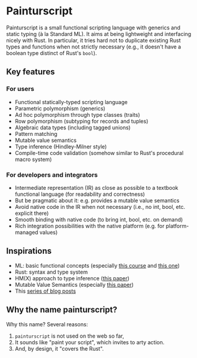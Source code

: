 # Painturscript

Painturscript is a small functional scripting language with generics and static typing (à la Standard ML).
It aims at being lightweight and interfacing nicely with Rust.
In particular, it tries hard not to duplicate existing Rust types and functions when not strictly necessary (e.g., it doesn't have a boolean type distinct of Rust's `bool`).

## Key features

### For users

* Functional statically-typed scripting language
* Parametric polymorphism (generics)
* Ad hoc polymorphism through type classes (traits)
* Row polymorphism (subtyping for records and tuples)
* Algebraic data types (including tagged unions)
* Pattern matching
* Mutable value semantics
* Type inference (Hindley-Milner style)
* Compile-time code validation (somehow similar to Rust's procedural macro system)

### For developers and integrators

* Intermediate representation (IR) as close as possible to a textbook functional language (for readability and correctness)
* But be pragmatic about it: e.g. provides a mutable value semantics
* Avoid native code in the IR when not necessary (i.e., no int, bool, etc. explicit there)
* Smooth binding with native code (to bring int, bool, etc. on demand)
* Rich integration possibilities with the native platform (e.g. for platform-managed values)

## Inspirations

* ML: basic functional concepts (especially [this course](https://pauillac.inria.fr/~remy/mpri/) and [this one](https://cs3110.github.io/textbook/chapters/interp/inference.html))
* Rust: syntax and type system
* HM(X) approach to type inference ([this paper](https://www.researchgate.net/profile/Martin-Sulzmann/publication/220346751_Type_Inference_with_Constrained_Types/links/5ab00c0b0f7e9b4897c1d25b/Type-Inference-with-Constrained-Types.pdf))
* Mutable Value Semantics (especially [this paper](https://www.jot.fm/issues/issue_2022_02/article2.pdf))
* This [series of blog posts](https://thunderseethe.dev/posts/type-inference/)

## Why the name painturscript?

Why this name? Several reasons:

1. `painturscript` is not used on the web so far,
2. It sounds like "paint your script", which invites to arty action.
3. And, by design, it "covers the Rust".
